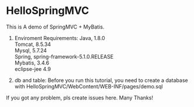 # HelloSpringMVC
This is A demo of SpringMVC + MyBatis.
1. Enviroment Requirements:
Java, 1.8.0  
Tomcat, 8.5.34  
Mysql, 5.7.24  
Spring, spring-framework-5.1.0.RELEASE  
Mybatis, 3.4.6  
eclipse-jee 4.9  

2. db and table:
Before you run this tutorial, you need to create a database with HelloSpringMVC/WebContent/WEB-INF/pages/demo.sql  

If you got any problem, pls create issues here. Many Thanks!  
